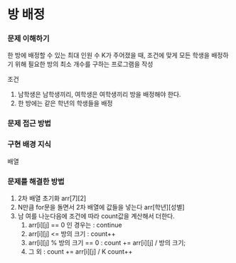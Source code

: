 # 방 배정

### 문제 이해하기
한 방에 배정할 수 있는 최대 인원 수 K가 주어졌을 때, 조건에 맞게 모든 학생을 배정하기 위해 필요한 방의 최소 개수를 구하는 프로그램을 작성

조건

1. 남학생은 남학생끼리, 여학생은 여학생끼리 방을 배정해야 한다.
2. 한 방에는 같은 학년의 학생들을 배정

### 문제 접근 방법
### 구현 배경 지식
배열
### 문제를 해결한 방법
1. 2차 배열 초기화 arr[7][2] 
2. N만큼 for문을 돌면서 2차 배열에 값들을 넣는다 arr[학년][성별]
3. 남 여를 나눈다음에 조건에 따라 count값을 계산해서 더한다.
   1. arr[i][j] == 0 인 경우는 :  continue
   2. arr[i][j] <= 방의 크기 : count++
   3. arr[i][j] % 방의 크기 == 0 : count += arr[i][j] / 방의 크기;
   4. 그 외 : count += arr[i][j] / K count++